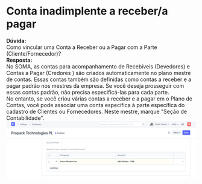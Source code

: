 # Conta inadimplente a receber/a pagar


  
**Dúvida:**  
 Como vincular uma Conta a Receber ou a Pagar com a Parte (Cliente/Fornecedor)?  
**Resposta:**  
No SOMA, as contas para acompanhamento de Recebíveis (Devedores) e Contas a Pagar (Credores ) são criados automaticamente no plano mestre de contas. Essas contas também são definidas como contas a receber e a pagar padrão nos mestres da empresa. Se você deseja prosseguir com essas contas padrão, não precisa especificá-las para cada parte.  
No entanto, se você criou várias contas a receber e a pagar em o Plano de Contas, você pode associar uma conta específica à parte específica do cadastro de Clientes ou Fornecedores. Neste mestre, marque "Seção de Contabilidade".  
![](/files/fdU3NeQ.png)

